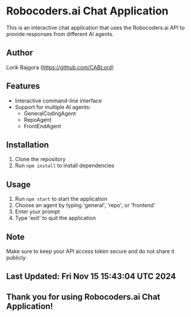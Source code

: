 
# Robocoders.ai Chat Application

This is an interactive chat application that uses the Robocoders.ai API to provide responses from different AI agents.

## Author

Lorik Bajgora (https://github.com/CABLord)

## Features

- Interactive command-line interface
- Support for multiple AI agents:
  - GeneralCodingAgent
  - RepoAgent
  - FrontEndAgent

## Installation

1. Clone the repository
2. Run `npm install` to install dependencies

## Usage

1. Run `npm start` to start the application
2. Choose an agent by typing 'general', 'repo', or 'frontend'
3. Enter your prompt
4. Type 'exit' to quit the application

## Note

Make sure to keep your API access token secure and do not share it publicly.
## Last Updated: Fri Nov 15 15:43:04 UTC 2024
## Thank you for using Robocoders.ai Chat Application!
